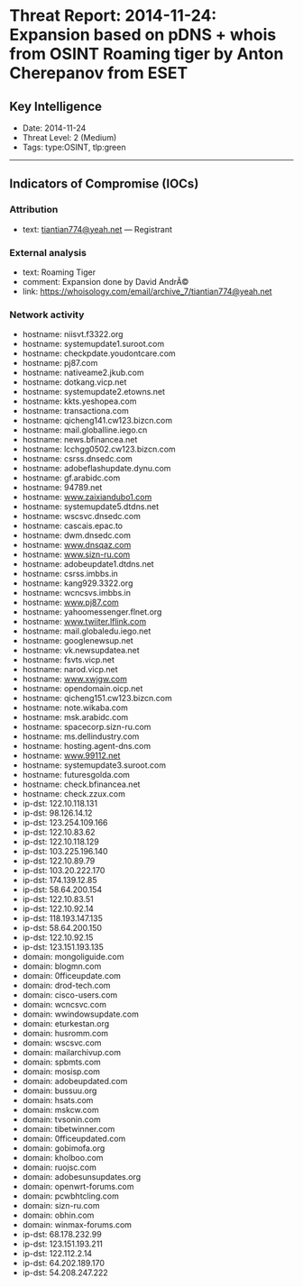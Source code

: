 # Threat Report: 2014-11-24: Expansion based on pDNS + whois from OSINT Roaming tiger by Anton Cherepanov from ESET


## Key Intelligence
* Date: 2014-11-24
* Threat Level: 2 (Medium)
* Tags: type:OSINT, tlp:green

---

## Indicators of Compromise (IOCs)
### Attribution
* text: tiantian774@yeah.net — Registrant

### External analysis
* text: Roaming Tiger
* comment: Expansion done by David AndrÃ©
* link: https://whoisology.com/email/archive_7/tiantian774@yeah.net

### Network activity
* hostname: niisvt.f3322.org
* hostname: systemupdate1.suroot.com
* hostname: checkpdate.youdontcare.com
* hostname: pj87.com
* hostname: nativeame2.jkub.com
* hostname: dotkang.vicp.net
* hostname: systemupdate2.etowns.net
* hostname: kkts.yeshopea.com
* hostname: transactiona.com
* hostname: qicheng141.cw123.bizcn.com
* hostname: mail.globalline.iego.cn
* hostname: news.bfinancea.net
* hostname: lcchgg0502.cw123.bizcn.com
* hostname: csrss.dnsedc.com
* hostname: adobeflashupdate.dynu.com
* hostname: gf.arabidc.com
* hostname: 94789.net
* hostname: www.zaixiandubo1.com
* hostname: systemupdate5.dtdns.net
* hostname: wscsvc.dnsedc.com
* hostname: cascais.epac.to
* hostname: dwm.dnsedc.com
* hostname: www.dnsqaz.com
* hostname: www.sizn-ru.com
* hostname: adobeupdate1.dtdns.net
* hostname: csrss.imbbs.in
* hostname: kang929.3322.org
* hostname: wcncsvs.imbbs.in
* hostname: www.pj87.com
* hostname: yahoomessenger.flnet.org
* hostname: www.twiiter.lflink.com
* hostname: mail.globaledu.iego.net
* hostname: googlenewsup.net
* hostname: vk.newsupdatea.net
* hostname: fsvts.vicp.net
* hostname: narod.vicp.net
* hostname: www.xwjgw.com
* hostname: opendomain.oicp.net
* hostname: qicheng151.cw123.bizcn.com
* hostname: note.wikaba.com
* hostname: msk.arabidc.com
* hostname: spacecorp.sizn-ru.com
* hostname: ms.dellindustry.com
* hostname: hosting.agent-dns.com
* hostname: www.99112.net
* hostname: systemupdate3.suroot.com
* hostname: futuresgolda.com
* hostname: check.bfinancea.net
* hostname: check.zzux.com
* ip-dst: 122.10.118.131
* ip-dst: 98.126.14.12
* ip-dst: 123.254.109.166
* ip-dst: 122.10.83.62
* ip-dst: 122.10.118.129
* ip-dst: 103.225.196.140
* ip-dst: 122.10.89.79
* ip-dst: 103.20.222.170
* ip-dst: 174.139.12.85
* ip-dst: 58.64.200.154
* ip-dst: 122.10.83.51
* ip-dst: 122.10.92.14
* ip-dst: 118.193.147.135
* ip-dst: 58.64.200.150
* ip-dst: 122.10.92.15
* ip-dst: 123.151.193.135
* domain: mongoliguide.com
* domain: blogmn.com
* domain: 0fficeupdate.com
* domain: drod-tech.com
* domain: cisco-users.com
* domain: wcncsvc.com
* domain: wwindowsupdate.com
* domain: eturkestan.org
* domain: husromm.com
* domain: wscsvc.com
* domain: mailarchivup.com
* domain: spbmts.com
* domain: mosisp.com
* domain: adobeupdated.com
* domain: bussuu.org
* domain: hsats.com
* domain: mskcw.com
* domain: tvsonin.com
* domain: tibetwinner.com
* domain: 0fficeupdated.com
* domain: gobimofa.org
* domain: kholboo.com
* domain: ruojsc.com
* domain: adobesunsupdates.org
* domain: openwrt-forums.com
* domain: pcwbhtcling.com
* domain: sizn-ru.com
* domain: obhin.com
* domain: winmax-forums.com
* ip-dst: 68.178.232.99
* ip-dst: 123.151.193.211
* ip-dst: 122.112.2.14
* ip-dst: 64.202.189.170
* ip-dst: 54.208.247.222
